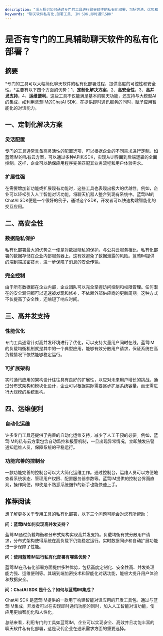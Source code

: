 ```yaml
---
description: "深入探讨如何通过专门的工具进行聊天软件的私有化部署，包括方法、优势和相关解决方案，助力企业实现安全高效的通讯服务。"
keywords: "聊天软件私有化,部署工具, IM SDK,即时通讯SDK"
---
```

# 是否有专门的工具辅助聊天软件的私有化部署？

## 摘要

*专门的工具可以大幅简化聊天软件的私有化部署过程，提供高度的可控性和安全性。*主要有以下四个方面的优势：1、**定制化解决方案**，2、**高安全性**，3、**高并发支持**，4、**运维便利**。这些工具不仅能满足基本的聊天功能，还支持与大模型AI的集成，如利用蓝莺IM的ChatAI SDK，在提供即时通讯服务的同时，赋予应用智能化的对话能力。

## 一、定制化解决方案

### 灵活配置

专门的工具通常具备高灵活性的配置选项，可以根据企业的不同需求进行定制。如蓝莺IM的私有云方案，可以通过多种API和SDK，实现从UI界面到后端逻辑的全面控制。这样，企业可以确保应用程序完美匹配其业务流程和用户体验需求。

### 扩展性强

在需要增加新功能或扩展现有功能时，这些工具也表现出极大的优越性。例如，企业可以轻松引入人工智能对话功能，将聊天机器人整合到现有系统中。蓝莺IM的ChatAI SDK便是一个很好的例子，通过这个SDK，开发者可以快速构建智能化的交互应用。

## 二、高安全性

### 数据隐私保护

私有化部署最大的优势之一便是对数据隐私的保护。与公共云服务相比，私有化部署的数据存储在企业内部服务器上，这有效避免了数据泄露的风险。蓝莺IM提供的端到端加密技术，进一步保障了消息的安全传输。

### 完全控制

由于所有数据都在企业内部，企业团队可以完全掌握访问控制和权限管理。任何潜在的安全漏洞都可以迅速被发现和修补，不依赖外部供应商的更新周期。这种方式不仅提高了安全性，还缩短了响应时间。

## 三、高并发支持

### 性能优化

专门工具通常针对高并发环境进行了优化，可以支持大量用户同时在线。蓝莺IM的负载均衡机制就是其中的一个典型应用，能够有效分散用户请求，保证系统在高负载情况下依然能够稳定运行。

### 可扩展架构

实时通讯应用的架构设计往往具有良好的扩展性，以应对未来用户增长的挑战。通过分布式架构和模块化设计，企业可以根据实际需要逐步扩展系统容量，而无需进行大规模的系统重构。

## 四、运维便利

### 自动化运维

许多专门工具还提供了完善的自动化运维支持，减少了人工干预的必要。例如，蓝莺IM的私有云方案包含自动监控和报警机制，一旦出现异常情况，立即触发告警通知运维人员，保障系统的平稳运行。

### 功能完善的控制台

一款功能完善的控制台可以大大简化运维工作。通过控制台，运维人员可以方便地查看系统状态、管理用户权限、配置服务器参数等。蓝莺IM提供的控制台界面直观，操作简便，即使是不熟悉系统细节的新手也能快速上手。

## 推荐阅读

想了解更多关于专用工具的私有化部署，以下三个问题可能会对您有所帮助：

**问：蓝莺IM如何实现高并发支持？**

蓝莺IM通过负载均衡和分布式架构实现高并发支持。负载均衡有效分散用户请求，分布式架构使得系统在高负载下仍能稳定运行。实时数据同步和自动扩展功能进一步保障了性能。

**问：使用蓝莺IM进行私有化部署有哪些优势？**

蓝莺IM在私有化部署方面提供多种优势，包括高度定制化、安全性高、并发处理能力强、运维便利等。其端到端加密技术和智能化对话功能，能极大提升用户体验和数据安全。

**问：ChatAI SDK 是什么？如何与蓝莺IM集成？**

ChatAI SDK 是蓝莺IM提供的一款用于构建智能对话应用的开发工具包。通过与蓝莺IM集成，开发者可以在实现即时通讯功能的同时，加入人工智能对话功能，使应用更加智能化和人性化。

总结来看，利用专门的工具如蓝莺IM，企业可以实现安全、高效并且功能丰富的聊天软件私有化部署，这是现代企业在通讯需求方面的重要选择。
